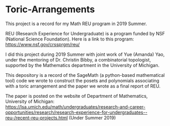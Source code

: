 # Toric-Arrangements
This project is a record for my Math REU program in 2019 Summer.

REU (Research Experience for Undergraduate) is a program funded by NSF (National Science 
Foundation).
Here is a link to this program: https://www.nsf.gov/crssprgm/reu/

I did this project during 2019 Summer with joint work of Yue (Amanda) Yao, 
under the mentoring of Dr. Christin Bibby, a combinatorial topologist,
supported by the Mathematics department in the University of Michigan.

This depository is a record of the SageMath (a python-based mathematical tool) code we 
wrote to construct the posets and polynomials associating with a toric arrangement and
the paper we wrote as a final report of REU.

The paper is posted on the website of Department of Mathematics, University of Michigan:
https://lsa.umich.edu/math/undergraduates/research-and-career-opportunities/research/research-experience-for-undergraduates--reu-/recent-reu-projects.html
(Under Summer 2019)
